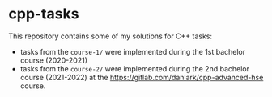 # cpp-tasks

This repository contains some of my solutions for C++ tasks:
* tasks from the `course-1/` were implemented during the 1st bachelor course (2020-2021)
* tasks from the `course-2/` were implemented during the 2nd bachelor course (2021-2022) at the https://gitlab.com/danlark/cpp-advanced-hse course.
